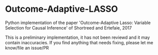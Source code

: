 # Outcome-Adaptive-LASSO
Python implementation of the paper 'Outcome-Adaptive Lasso: Variable Selection for Causal Inference' of Shortreed and Ertefaie, 2017

This is a preliminary implementation, it has not been reviewd and it may contain inaccuracies. If you find anything that needs fixing, please let me know/file an issue/PR
